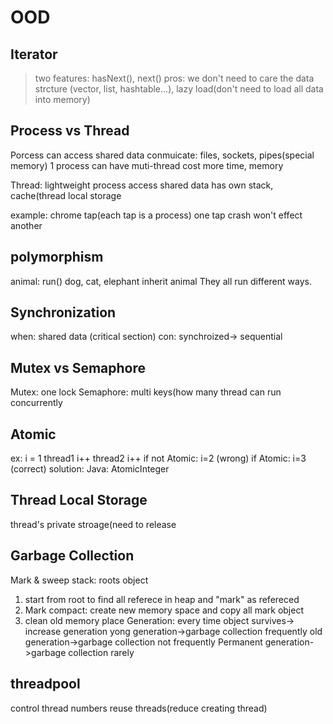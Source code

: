 # OOD

## Iterator
> two features: hasNext(), next()
> pros: we don't need to care the data strcture (vector, list, hashtable...), lazy load(don't need to load all data into memory)

## Process vs Thread

Porcess can access shared data
conmuicate: files, sockets, pipes(special memory)
1 process can have muti-thread
cost more time, memory

Thread: lightweight process
access shared data
has own stack, cache(thread local storage

example: chrome tap(each tap is a process)
one tap crash won't effect another

## polymorphism
animal: run()
dog, cat, elephant inherit animal
They all run different ways.

## Synchronization
when: shared data (critical section)
con: synchroized-> sequential

## Mutex vs Semaphore
Mutex: one lock
Semaphore: multi keys(how many thread can run concurrently

## Atomic
ex: 
i = 1
thread1 i++
thread2 i++
if not Atomic: i=2 (wrong)
if Atomic: i=3 (correct)
solution:
Java: AtomicInteger

## Thread Local Storage
thread's private stroage(need to release

## Garbage Collection
Mark & sweep
stack: roots object
1. start from root to find all referece in heap and "mark" as refereced
2. Mark compact: create new memory space and copy all mark object
3. clean old memory place
Generation: every time object survives-> increase generation
yong generation->garbage collection frequently
old generation->garbage collection not frequently
Permanent generation->garbage collection rarely

## threadpool
control thread numbers
reuse threads(reduce creating thread)
